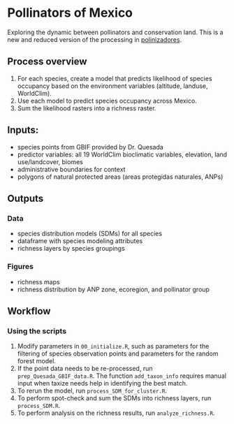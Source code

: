 # Pollinators of Mexico

Exploring the dynamic between pollinators and conservation land. This is a new and reduced version of the processing in [polinizadores](https://github.com/emilysturdivant/polinizadores).

## Process overview

1. For each species, create a model that predicts likelihood of species occupancy based on the environment variables (altitude, landuse, WorldClim).
2. Use each model to predict species occupancy across Mexico.
3. Sum the likelihood rasters into a richness raster.

## Inputs:

- species points from GBIF provided by Dr. Quesada 
- predictor variables: all 19 WorldClim bioclimatic variables, elevation, land use/landcover, biomes
- administrative boundaries for context
- polygons of natural protected areas (areas protegidas naturales, ANPs)

## Outputs

### Data 

- species distribution models (SDMs) for all species 
- dataframe with species modeling attributes
- richness layers by species groupings

### Figures

- richness maps
- richness distribution by ANP zone, ecoregion, and pollinator group

## Workflow

### Using the scripts

1. Modify parameters in `00_initialize.R`, such as parameters for the filtering of species observation points and parameters for the random forest model. 
3. If the point data needs to be re-processed, run `prep_Quesada_GBIF_data.R`. The function `add_taxon_info` requires manual input when taxize needs help in identifying the best match. 
4. To rerun the model, run `process_SDM_for_cluster.R`. 
5. To perform spot-check and sum the SDMs into richness layers, run `process_SDM.R`.
6. To perform analysis on the richness results, run `analyze_richness.R`.
